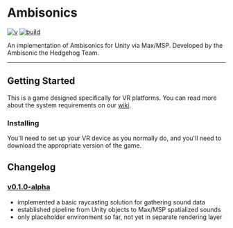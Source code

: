 
Ambisonics
==========
[![v]][tag]
[![build]][v0.1.0-alpha]

An implementation of Ambisonics for Unity via Max/MSP.
Developed by the Ambisonic the Hedgehog Team.

---

## Getting Started ##
This is a game designed specifically for VR platforms.
You can read more about the system requirements on our [wiki][].

### Installing ###
You'll need to set up your VR device as you normally do,
and you'll need to download the appropriate version of the game.

## Changelog ##
### [v0.1.0-alpha][] ###
- implemented a basic raycasting solution for gathering sound data
- established pipeline from Unity objects to Max/MSP spatialized sounds
- only placeholder environment so far, not yet in separate rendering layer

[v0.1.0-alpha]: <https://github.com/turbotortoise/Ambisonics/releases/tag/v0.1.0-alpha/>

[site]: <http://google.com/>
[wiki]: <https://github.com/turbotortoise/Ambisonics/wiki/>
[mit]: <http://img.shields.io/:license-MIT-blue.svg>
[license]: <http://bescott.mit-license.org>
[v]: <https://img.shields.io/badge/version-0.1.0--alpha-blue.svg>
[tag]: <https://github.com/turbotortoise/Ambisonics/releases/>
[build]: <https://img.shields.io/badge/build-prototype-yellow.svg>
